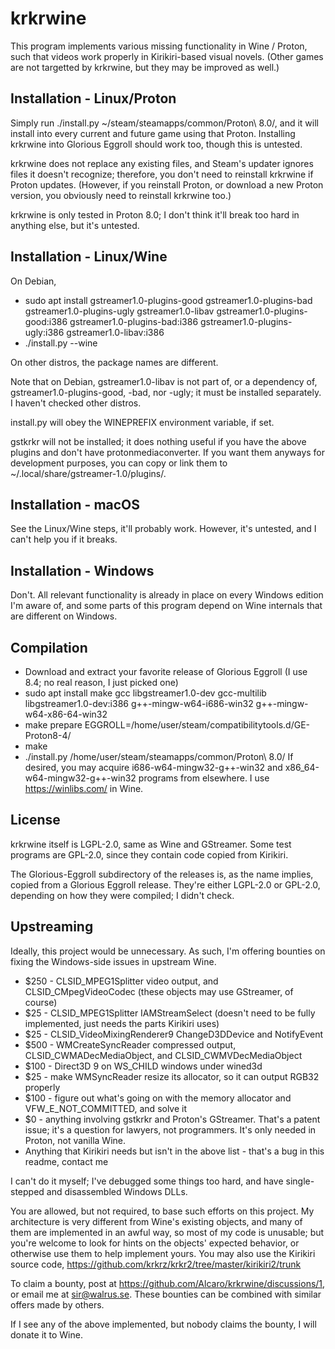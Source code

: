 krkrwine
========

This program implements various missing functionality in Wine / Proton, such that videos work properly in Kirikiri-based visual novels. (Other games are not targetted by krkrwine, but they may be improved as well.)

Installation - Linux/Proton
---------------------------

Simply run ./install.py ~/steam/steamapps/common/Proton\ 8.0/, and it will install into every current and future game using that Proton. Installing krkrwine into Glorious Eggroll should work too, though this is untested.

krkrwine does not replace any existing files, and Steam's updater ignores files it doesn't recognize; therefore, you don't need to reinstall krkrwine if Proton updates. (However, if you reinstall Proton, or download a new Proton version, you obviously need to reinstall krkrwine too.)

krkrwine is only tested in Proton 8.0; I don't think it'll break too hard in anything else, but it's untested.

Installation - Linux/Wine
-------------------------

On Debian,

- sudo apt install gstreamer1.0-plugins-good gstreamer1.0-plugins-bad gstreamer1.0-plugins-ugly gstreamer1.0-libav gstreamer1.0-plugins-good:i386 gstreamer1.0-plugins-bad:i386 gstreamer1.0-plugins-ugly:i386 gstreamer1.0-libav:i386
- ./install.py --wine

On other distros, the package names are different.

Note that on Debian, gstreamer1.0-libav is not part of, or a dependency of, gstreamer1.0-plugins-good, -bad, nor -ugly; it must be installed separately. I haven't checked other distros.

install.py will obey the WINEPREFIX environment variable, if set.

gstkrkr will not be installed; it does nothing useful if you have the above plugins and don't have protonmediaconverter. If you want them anyways for development purposes, you can copy or link them to ~/.local/share/gstreamer-1.0/plugins/.

Installation - macOS
--------------------

See the Linux/Wine steps, it'll probably work. However, it's untested, and I can't help you if it breaks.

Installation - Windows
----------------------

Don't. All relevant functionality is already in place on every Windows edition I'm aware of, and some parts of this program depend on Wine internals that are different on Windows.

Compilation
-----------

- Download and extract your favorite release of Glorious Eggroll (I use 8.4; no real reason, I just picked one)
- sudo apt install make gcc libgstreamer1.0-dev gcc-multilib libgstreamer1.0-dev:i386 g++-mingw-w64-i686-win32 g++-mingw-w64-x86-64-win32
- make prepare EGGROLL=/home/user/steam/compatibilitytools.d/GE-Proton8-4/
- make
- ./install.py /home/user/steam/steamapps/common/Proton\ 8.0/
If desired, you may acquire i686-w64-mingw32-g++-win32 and x86_64-w64-mingw32-g++-win32 programs from elsewhere. I use https://winlibs.com/ in Wine.

License
-------

krkrwine itself is LGPL-2.0, same as Wine and GStreamer. Some test programs are GPL-2.0, since they contain code copied from Kirikiri.

The Glorious-Eggroll subdirectory of the releases is, as the name implies, copied from a Glorious Eggroll release. They're either LGPL-2.0 or GPL-2.0, depending on how they were compiled; I didn't check.

Upstreaming
-----------

Ideally, this project would be unnecessary. As such, I'm offering bounties on fixing the Windows-side issues in upstream Wine.

- $250 - CLSID_MPEG1Splitter video output, and CLSID_CMpegVideoCodec (these objects may use GStreamer, of course)
- $25 - CLSID_MPEG1Splitter IAMStreamSelect (doesn't need to be fully implemented, just needs the parts Kirikiri uses)
- $25 - CLSID_VideoMixingRenderer9 ChangeD3DDevice and NotifyEvent
- $500 - WMCreateSyncReader compressed output, CLSID_CWMADecMediaObject, and CLSID_CWMVDecMediaObject
- $100 - Direct3D 9 on WS_CHILD windows under wined3d
- $25 - make WMSyncReader resize its allocator, so it can output RGB32 properly
- $100 - figure out what's going on with the memory allocator and VFW_E_NOT_COMMITTED, and solve it
- $0 - anything involving gstkrkr and Proton's GStreamer. That's a patent issue; it's a question for lawyers, not programmers. It's only needed in Proton, not vanilla Wine.
- Anything that Kirikiri needs but isn't in the above list - that's a bug in this readme, contact me

I can't do it myself; I've debugged some things too hard, and have single-stepped and disassembled Windows DLLs.

You are allowed, but not required, to base such efforts on this project. My architecture is very different from Wine's existing objects, and many of them are implemented in an awful way, so most of my code is unusable; but you're welcome to look for hints on the objects' expected behavior, or otherwise use them to help implement yours. You may also use the Kirikiri source code, <https://github.com/krkrz/krkr2/tree/master/kirikiri2/trunk>

To claim a bounty, post at <https://github.com/Alcaro/krkrwine/discussions/1>, or email me at sir@walrus.se. These bounties can be combined with similar offers made by others.

If I see any of the above implemented, but nobody claims the bounty, I will donate it to Wine.
